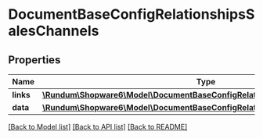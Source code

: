 # DocumentBaseConfigRelationshipsSalesChannels

## Properties
Name | Type | Description | Notes
------------ | ------------- | ------------- | -------------
**links** | [**\Rundum\Shopware6\Model\DocumentBaseConfigRelationshipsSalesChannelsLinks**](DocumentBaseConfigRelationshipsSalesChannelsLinks.md) |  | [optional] 
**data** | [**\Rundum\Shopware6\Model\DocumentBaseConfigRelationshipsSalesChannelsData[]**](DocumentBaseConfigRelationshipsSalesChannelsData.md) |  | [optional] 

[[Back to Model list]](../../README.md#documentation-for-models) [[Back to API list]](../../README.md#documentation-for-api-endpoints) [[Back to README]](../../README.md)

